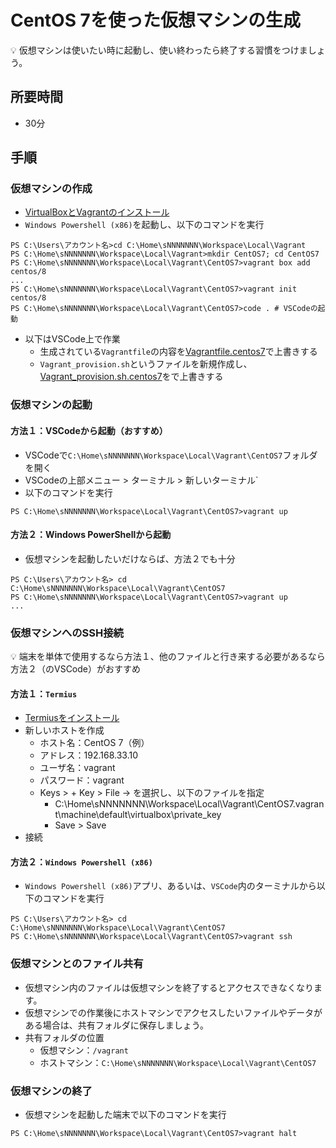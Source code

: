 # CentOS 7を使った仮想マシンの生成

:bulb: 仮想マシンは使いたい時に起動し、使い終わったら終了する習慣をつけましょう。

## 所要時間

- 30分

## 手順

### 仮想マシンの作成
- [VirtualBoxとVagrantのインストール](pc-virtualbox-vagrant.md)
- `Windows Powershell (x86)`を起動し、以下のコマンドを実行
```
PS C:\Users\アカウント名>cd C:\Home\sNNNNNNN\Workspace\Local\Vagrant
PS C:\Home\sNNNNNNN\Workspace\Local\Vagrant>mkdir CentOS7; cd CentOS7
PS C:\Home\sNNNNNNN\Workspace\Local\Vagrant\CentOS7>vagrant box add centos/8
...
PS C:\Home\sNNNNNNN\Workspace\Local\Vagrant\CentOS7>vagrant init centos/8
PS C:\Home\sNNNNNNN\Workspace\Local\Vagrant\CentOS7>code . # VSCodeの起動
```
- 以下はVSCode上で作業
  - 生成されている`Vagrantfile`の内容を[Vagrantfile.centos7](vagrant/Vagrantfile.centos7)で上書きする
  - `Vagrant_provision.sh`というファイルを新規作成し、[Vagrant_provision.sh.centos7](vagrant/Vagrant_provision.sh.centos7)をで上書きする

### 仮想マシンの起動

#### 方法１：VSCodeから起動（おすすめ）

- VSCodeで`C:\Home\sNNNNNNN\Workspace\Local\Vagrant\CentOS7`フォルダを開く
- VSCodeの上部メニュー > ターミナル > 新しいターミナル`
- 以下のコマンドを実行
```
PS C:\Home\sNNNNNNN\Workspace\Local\Vagrant\CentOS7>vagrant up
```

#### 方法２：Windows PowerShellから起動

- 仮想マシンを起動したいだけならば、方法２でも十分
```
PS C:\Users\アカウント名> cd C:\Home\sNNNNNNN\Workspace\Local\Vagrant\CentOS7
PS C:\Home\sNNNNNNN\Workspace\Local\Vagrant\CentOS7>vagrant up
...
```

### 仮想マシンへのSSH接続

:bulb: 端末を単体で使用するなら方法１、他のファイルと行き来する必要があるなら方法２（のVSCode）がおすすめ

#### 方法１：`Termius`

- [Termiusをインストール](pc-termius.md)
- 新しいホストを作成
  - ホスト名：CentOS 7（例）
  - アドレス：192.168.33.10
  - ユーザ名：vagrant
  - パスワード：vagrant
  - Keys > + Key > File -> を選択し、以下のファイルを指定
    - C:\Home\sNNNNNNN\Workspace\Local\Vagrant\CentOS7\.vagrant\machine\default\virtualbox\private_key
    - Save > Save
- 接続

#### 方法２：`Windows Powershell (x86)`

- `Windows Powershell (x86)`アプリ、あるいは、`VSCode`内のターミナルから以下のコマンドを実行
```
PS C:\Users\アカウント名> cd C:\Home\sNNNNNNN\Workspace\Local\Vagrant\CentOS7
PS C:\Home\sNNNNNNN\Workspace\Local\Vagrant\CentOS7>vagrant ssh
```

### 仮想マシンとのファイル共有

- 仮想マシン内のファイルは仮想マシンを終了するとアクセスできなくなります。
- 仮想マシンでの作業後にホストマシンでアクセスしたいファイルやデータがある場合は、共有フォルダに保存しましょう。
- 共有フォルダの位置
  - 仮想マシン：`/vagrant`
  - ホストマシン：`C:\Home\sNNNNNNN\Workspace\Local\Vagrant\CentOS7`

### 仮想マシンの終了

- 仮想マシンを起動した端末で以下のコマンドを実行
```
PS C:\Home\sNNNNNNN\Workspace\Local\Vagrant\CentOS7>vagrant halt
```
